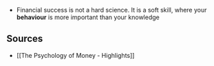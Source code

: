 - Financial success is not a hard science. It is a soft skill, where your **behaviour** is more important than your knowledge

## Sources
- [[The Psychology of Money - Highlights]]
